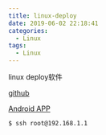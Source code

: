 ```yaml
---
title: linux-deploy
date: 2019-06-02 22:18:41
categories:
  - Linux
tags: 
  - Linux
---
```


linux deploy软件

<!-- more -->

[github](https://github.com/meefik/linuxdeploy)

[Android APP](https://github.com/meefik/linuxdeploy/releases/tag/2.3.0)


``` bash
$ ssh root@192.168.1.1
```